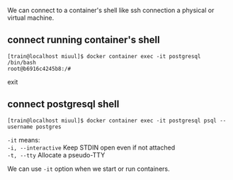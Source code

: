 
We can connect to a container's shell like ssh connection a physical or virtual machine.   

## connect running container's shell  
```
[train@localhost miuul]$ docker container exec -it postgresql /bin/bash
root@b6916c4245b8:/#
 ```
exit  

## connect postgresql shell  
 ```
[train@localhost miuul]$ docker container exec -it postgresql psql --username postgres
 ```

`-it` means:  
 `-i, --interactive`  Keep STDIN open even if not attached  
 `-t, --tty` Allocate a pseudo-TTY

 We can use `-it` option when we start or run containers.  
 